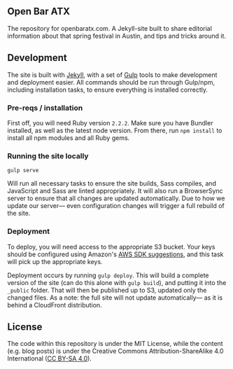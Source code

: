 Open Bar ATX
---------------

The repository for openbaratx.com. A Jekyll-site built to share editorial information about that spring festival in Austin, and tips and tricks around it.

## Development

The site is built with [Jekyll](http://jekyllrb.com/), with a set of [Gulp](http://gulpjs.com/) tools to make development and deployment easier. All commands should be run through Gulp/npm, including installation tasks, to ensure everything is installed correctly.

### Pre-reqs / installation

First off, you will need Ruby version `2.2.2`. Make sure you have Bundler installed, as well as the latest node version. From there, run `npm install` to install all npm modules and all Ruby gems.

### Running the site locally

```
gulp serve
```

Will run all necessary tasks to ensure the site builds, Sass compiles, and JavaScript and Sass are linted appropriately. It will also run a BrowserSync server to ensure that all changes are updated automatically. Due to how we update our server— even configuration changes will trigger a full rebuild of the site.  

### Deployment

To deploy, you will need access to the appropriate S3 bucket. Your keys should be configured using Amazon's [AWS SDK suggestions](http://docs.aws.amazon.com/AWSJavaScriptSDK/guide/node-configuring.html), and this task will pick up the appropriate keys.

Deployment occurs by running `gulp deploy`. This will build a complete version of the site (can do this alone with `gulp build`), and putting it into the `_public` folder. That will then be published up to S3, updated only the changed files. As a note: the full site will not update automatically— as it is behind a CloudFront distribution.

## License

The code within this repository is under the MIT License, while the content (e.g. blog posts) is under the Creative Commons Attribution-ShareAlike 4.0 International ([CC BY-SA 4.0](https://creativecommons.org/licenses/by-sa/4.0/)).
